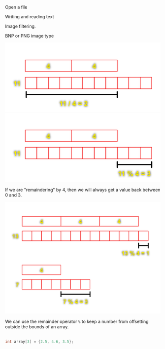 Open a file

Writing and reading text

Image filtering.

BNP or PNG image type


![hello](/Assets/operator_division.png)
![hello](/Assets/operator_remainder.png)

If we are "remaindering" by 4, then we will always get a value back between 0 and 3.

![hello](/Assets/operator_remainder_examples.png)

We can use the remainder operator `%` to keep a number from offsetting outside the bounds of an array.

```c

int array[3] = {2.5, 4.6, 3.5};
```

